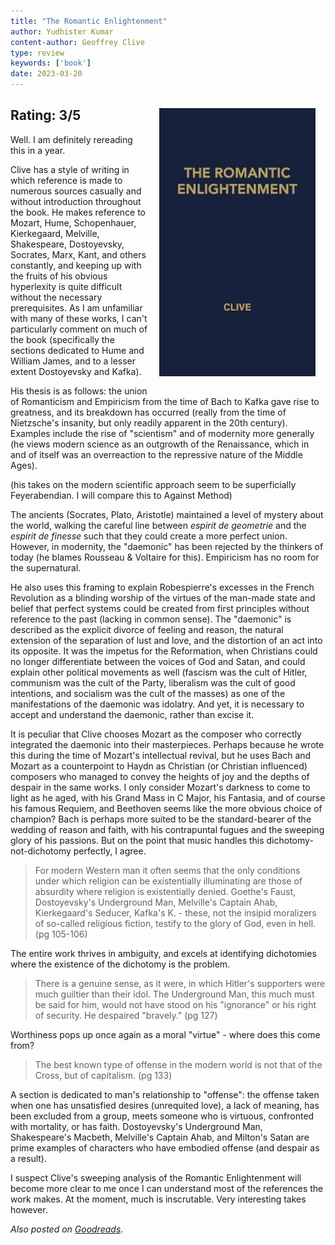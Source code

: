 ```yaml
---
title: "The Romantic Enlightenment"
author: Yudhister Kumar
content-author: Geoffrey Clive
type: review
keywords: ['book']
date: 2023-03-20
---
```


<img src="/images/the-romantic-enlightenment.jpg" style="float: right; margin: 16px;" width=250 />

## Rating: **3/5**

Well. I am definitely rereading this in a year. 

Clive has a style of writing in which reference is made to numerous sources casually and without introduction throughout the book. He makes reference to Mozart, Hume, Schopenhauer, Kierkegaard, Melville, Shakespeare, Dostoyevsky, Socrates, Marx, Kant, and others constantly, and keeping up with the fruits of his obvious hyperlexity is quite difficult without the necessary prerequisites. As I am unfamiliar with many of these works, I can't particularly comment on much of the book (specifically the sections dedicated to Hume and William James, and to a lesser extent Dostoyevsky and Kafka). 

His thesis is as follows: the union of Romanticism and Empiricism from the time of Bach to Kafka gave rise to greatness, and its breakdown has occurred (really from the time of Nietzsche's insanity, but only readily apparent in the 20th century). Examples include the rise of "scientism" and of modernity more generally (he views modern science as an outgrowth of the Renaissance, which in and of itself was an overreaction to the repressive nature of the Middle Ages). 

(his takes on the modern scientific approach seem to be superficially Feyerabendian. I will compare this to Against Method)

The ancients (Socrates, Plato, Aristotle) maintained a level of mystery about the world, walking the careful line between *espirit de geometrie* and the *espirit de finesse* such that they could create a more perfect union. However, in modernity, the "daemonic" has been rejected by the thinkers of today (he blames Rousseau & Voltaire for this). Empiricism has no room for the supernatural.

He also uses this framing to explain Robespierre's excesses in the French Revolution as a blinding worship of the virtues of the man-made state and belief that perfect systems could be created from first principles without reference to the past (lacking in common sense). The "daemonic" is described as the explicit divorce of feeling and reason, the natural extension of the separation of lust and love, and the distortion of an act into its opposite. It was the impetus for the Reformation, when Christians could no longer differentiate between the voices of God and Satan, and could explain other political movements as well (fascism was the cult of Hitler, communism was the cult of the Party, liberalism was the cult of good intentions, and socialism was the cult of the masses) as one of the manifestations of the daemonic was idolatry. And yet, it is necessary to accept and understand the daemonic, rather than excise it. 

It is peculiar that Clive chooses Mozart as the composer who correctly integrated the daemonic into their masterpieces. Perhaps because he wrote this during the time of Mozart's intellectual revival, but he uses Bach and Mozart as a counterpoint to Haydn as Christian (or Christian influenced) composers who managed to convey the heights of joy and the depths of despair in the same works. I only consider Mozart's darkness to come to light as he aged, with his Grand Mass in C Major, his Fantasia, and of course his famous Requiem, and Beethoven seems like the more obvious choice of champion? Bach is perhaps more suited to be the standard-bearer of the wedding of reason and faith, with his contrapuntal fugues and the sweeping glory of his passions. But on the point that music handles this dichotomy-not-dichotomy perfectly, I agree. 

> For modern Western man it often seems that the only conditions under which religion can be existentially illuminating are those of absurdity where religion is existentially denied. Goethe's Faust, Dostoyevsky's Underground Man, Melville's Captain Ahab, Kierkegaard's Seducer, Kafka's K. - these, not the insipid moralizers of so-called religious fiction, testify to the glory of God, even in hell. (pg 105-106) 

The entire work thrives in ambiguity, and excels at identifying dichotomies where the existence of the dichotomy is the problem. 

> There is a genuine sense, as it were, in which Hitler's supporters were much guiltier than their idol. The Underground Man, this much must be said for him, would not have stood on his "ignorance" or his right of security. He despaired "bravely." (pg 127)

Worthiness pops up once again as a moral "virtue" - where does this come from?

> The best known type of offense in the modern world is not that of the Cross, but of capitalism. (pg 133) 

A section is dedicated to man's relationship to "offense": the offense taken when one has unsatisfied desires (unrequited love), a lack of meaning, has been excluded from a group, meets someone who is virtuous, confronted with mortality, or has faith. Dostoyevsky's Underground Man, Shakespeare's Macbeth, Melville's Captain Ahab, and Milton's Satan are prime examples of characters who have embodied offense (and despair as a result).

I suspect Clive's sweeping analysis of the Romantic Enlightenment will become more clear to me once I can understand most of the references the work makes. At the moment, much is inscrutable. Very interesting takes however.

*Also posted on [Goodreads](https://www.goodreads.com/review/show/5388199748)*. 
